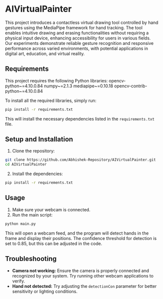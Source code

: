 
# AIVirtualPainter

This project introduces a contactless virtual drawing tool controlled by hand gestures using the MediaPipe framework for hand tracking. The tool enables intuitive drawing and erasing functionalities without requiring a physical input device, enhancing accessibility for users in various fields. Our experiments demonstrate reliable gesture recognition and responsive performance across varied environments, with potential applications in digital art, education, and virtual reality.


## Requirements

This project requires the following Python libraries:
opencv-python~=4.10.0.84
numpy~=2.1.3
mediapipe~=0.10.18
opencv-contrib-python~=4.10.0.84



To install all the required libraries, simply run:

```bash
pip install -r requirements.txt
```

This will install the necessary dependencies listed in the `requirements.txt` file.

## Setup and Installation

1. Clone the repository:

```bash
git clone https://github.com/Abhishek-Repository/AIVirtualPainter.git
cd AIVirtualPainter
```

2. Install the dependencies:

```bash
pip install -r requirements.txt
```

## Usage

1. Make sure your webcam is connected.
2. Run the main script:

```bash
python main.py
```

This will open a webcam feed, and the program will detect hands in the frame and display their positions. The confidence threshold for detection is set to 0.85, but this can be adjusted in the code.

## Troubleshooting

- **Camera not working:** Ensure the camera is properly connected and recognized by your system. Try running other webcam applications to verify.
- **Hand not detected:** Try adjusting the `detectionCon` parameter for better sensitivity or lighting conditions.

